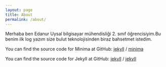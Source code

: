 ```yaml
---
layout: page
title: About
permalink: /about/
---
```

Merhaba ben Edanur Uysal bilgisayar mühendisliği 2. sınıf öğrencisiyim.Bu benim ilk log yazım size bulut teknolojisinden biraz bahsetmet istedim.


You can find the source code for Minima at GitHub:
[jekyll][jekyll-organization] /
[minima](https://github.com/jekyll/minima)

You can find the source code for Jekyll at GitHub:
[jekyll][jekyll-organization] /
[jekyll](https://github.com/jekyll/jekyll)


[jekyll-organization]: https://github.com/jekyll
